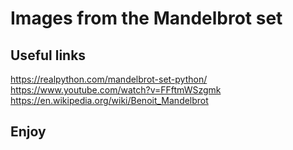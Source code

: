# Images from the Mandelbrot set

## Useful links
https://realpython.com/mandelbrot-set-python/
https://www.youtube.com/watch?v=FFftmWSzgmk
https://en.wikipedia.org/wiki/Benoit_Mandelbrot

## Enjoy